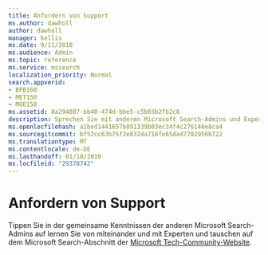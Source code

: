 ```yaml
---
title: Anfordern von Support
ms.author: dawholl
author: dawholl
manager: kellis
ms.date: 9/11/2018
ms.audience: Admin
ms.topic: reference
ms.service: mssearch
localization_priority: Normal
search.appverid:
- BFB160
- MET150
- MOE150
ms.assetid: 8a294807-bb40-474d-bbe5-c5b03b2fb2c8
description: Sprechen Sie mit anderen Microsoft Search-Admins und Experten in der Technikcommunity
ms.openlocfilehash: a1bed1441657b891339b83ec34f4c276146e8ca4
ms.sourcegitcommit: bf52cc63b75f2e0324a716fe65da47702956b722
ms.translationtype: MT
ms.contentlocale: de-DE
ms.lasthandoff: 01/18/2019
ms.locfileid: "29378742"
---
```

# <a name="get-support"></a>Anfordern von Support

Tippen Sie in der gemeinsame Kenntnissen der anderen Microsoft Search-Admins auf lernen Sie von miteinander und mit Experten und tauschen auf dem Microsoft Search-Abschnitt der [Microsoft Tech-Community-Website](https://techcommunity.microsoft.com/t5/Microsoft-Search/ct-p/MicrosoftSearch).

  

